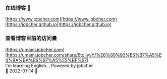 ### 在线博客 👋
[https://www.jobcher.com](https://www.jobcher.com)  
[https://jobcher.github.io](https://jobcher.github.io)  

### 查看博客目前的访问量

[https://umami.jobcher.com](https://umami.jobcher.com/share/6toIiyvY/%E6%89%93%E5%B7%A5%E4%BA%BA%E6%97%A5%E5%BF%97)  
I'm learning English...
Powered by jobcher  
🔭 2022-01-14 🔭
<!--
**jobcher/jobcher** is a ✨ _special_ ✨ repository because its `README.md` (this file) appears on your GitHub profile.

Here are some ideas to get you started:

- 🔭 I’m currently working on ...
- 🌱 I’m currently learning ...
- 👯 I’m looking to collaborate on ...
- 🤔 I’m looking for help with ...
- 💬 Ask me about ...
- 📫 How to reach me: ...
- 😄 Pronouns: ...
- ⚡ Fun fact: ...
-->


